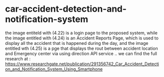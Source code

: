 # car-accident-detection-and-notification-system
the image entiteld with (4.22) is a login page to the proposed system, while 
the image entitled with (4.24) is an Accident Reports Page, which is used to display all the accident that is happened during the day, and
the image entitled wth (4.25) is a pge that displays the rout between accident location and Emergency center via using direction API service ..
we can find the full research at :
https://www.researchgate.net/publication/291356742_Car_Accident_Detection_and_Notification_System_Using_Smartphone
